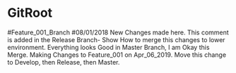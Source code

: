 # GitRoot
#Feature_001_Branch
#08/01/2018 New Changes made here.
This comment is added in the Release Branch- Show How to merge this changes to lower environment.
Everything looks Good in Master Branch, I am Okay this Merge.
Making Changes to Feature_001 on Apr_06_2019.
Move this change to Develop, then Release, then Master.